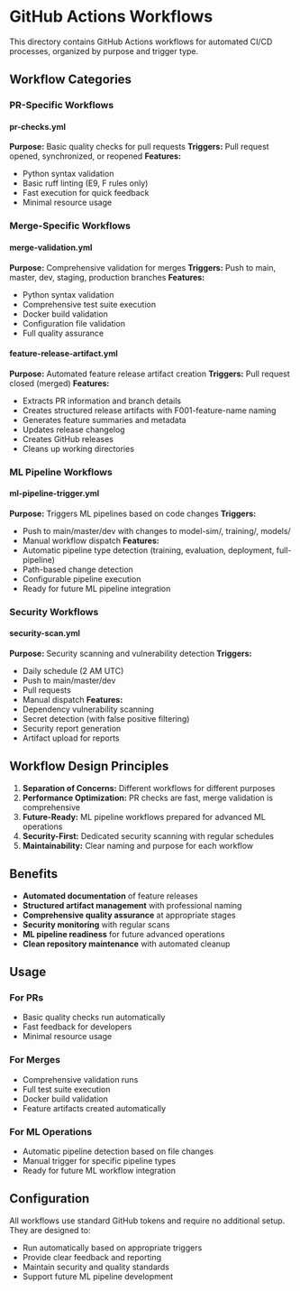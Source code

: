 # GitHub Actions Workflows

This directory contains GitHub Actions workflows for automated CI/CD processes, organized by purpose and trigger type.

## Workflow Categories

### PR-Specific Workflows

#### pr-checks.yml
**Purpose:** Basic quality checks for pull requests
**Triggers:** Pull request opened, synchronized, or reopened
**Features:**
- Python syntax validation
- Basic ruff linting (E9, F rules only)
- Fast execution for quick feedback
- Minimal resource usage

### Merge-Specific Workflows

#### merge-validation.yml
**Purpose:** Comprehensive validation for merges
**Triggers:** Push to main, master, dev, staging, production branches
**Features:**
- Python syntax validation
- Comprehensive test suite execution
- Docker build validation
- Configuration file validation
- Full quality assurance

#### feature-release-artifact.yml
**Purpose:** Automated feature release artifact creation
**Triggers:** Pull request closed (merged)
**Features:**
- Extracts PR information and branch details
- Creates structured release artifacts with F001-feature-name naming
- Generates feature summaries and metadata
- Updates release changelog
- Creates GitHub releases
- Cleans up working directories

### ML Pipeline Workflows

#### ml-pipeline-trigger.yml
**Purpose:** Triggers ML pipelines based on code changes
**Triggers:** 
- Push to main/master/dev with changes to model-sim/, training/, models/
- Manual workflow dispatch
**Features:**
- Automatic pipeline type detection (training, evaluation, deployment, full-pipeline)
- Path-based change detection
- Configurable pipeline execution
- Ready for future ML pipeline integration

### Security Workflows

#### security-scan.yml
**Purpose:** Security scanning and vulnerability detection
**Triggers:**
- Daily schedule (2 AM UTC)
- Push to main/master/dev
- Pull requests
- Manual dispatch
**Features:**
- Dependency vulnerability scanning
- Secret detection (with false positive filtering)
- Security report generation
- Artifact upload for reports

## Workflow Design Principles

1. **Separation of Concerns:** Different workflows for different purposes
2. **Performance Optimization:** PR checks are fast, merge validation is comprehensive
3. **Future-Ready:** ML pipeline workflows prepared for advanced ML operations
4. **Security-First:** Dedicated security scanning with regular schedules
5. **Maintainability:** Clear naming and purpose for each workflow

## Benefits

- **Automated documentation** of feature releases
- **Structured artifact management** with professional naming
- **Comprehensive quality assurance** at appropriate stages
- **Security monitoring** with regular scans
- **ML pipeline readiness** for future advanced operations
- **Clean repository maintenance** with automated cleanup

## Usage

### For PRs
- Basic quality checks run automatically
- Fast feedback for developers
- Minimal resource usage

### For Merges
- Comprehensive validation runs
- Full test suite execution
- Docker build validation
- Feature artifacts created automatically

### For ML Operations
- Automatic pipeline detection based on file changes
- Manual trigger for specific pipeline types
- Ready for future ML workflow integration

## Configuration

All workflows use standard GitHub tokens and require no additional setup. They are designed to:
- Run automatically based on appropriate triggers
- Provide clear feedback and reporting
- Maintain security and quality standards
- Support future ML pipeline development